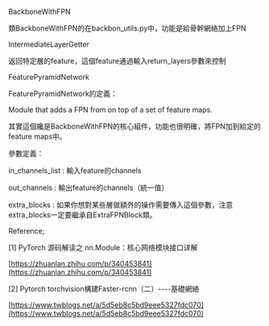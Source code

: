 
BackboneWithFPN

類BackboneWithFPN的在backbon_utils.py中，功能是給骨幹網絡加上FPN

IntermediateLayerGetter

返回特定層的feature，這個feature通過輸入return_layers參數來控制

FeaturePyramidNetwork

FeaturePyramidNetwork的定義：

Module that adds a FPN from on top of a set of feature maps.

其實這個纔是BackboneWithFPN的核心組件，功能也很明確，將FPN加到給定的feature maps中。

參數定義：

in_channels_list : 輸入feature的channels

out_channels : 輸出feature的channels（統一值）

extra_blocks : 如果你想對某些層做額外的操作需要傳入這個參數，注意extra_blocks一定要繼承自ExtraFPNBlock類。

Reference;

[1] PyTorch 源码解读之 nn.Module：核心网络模块接口详解

[https://zhuanlan.zhihu.com/p/340453841](https://zhuanlan.zhihu.com/p/340453841)

[2] Pytorch torchvision構建Faster-rcnn（二）----基礎網絡

[https://www.twblogs.net/a/5d5eb8c5bd9eee5327fdc070](https://www.twblogs.net/a/5d5eb8c5bd9eee5327fdc070)